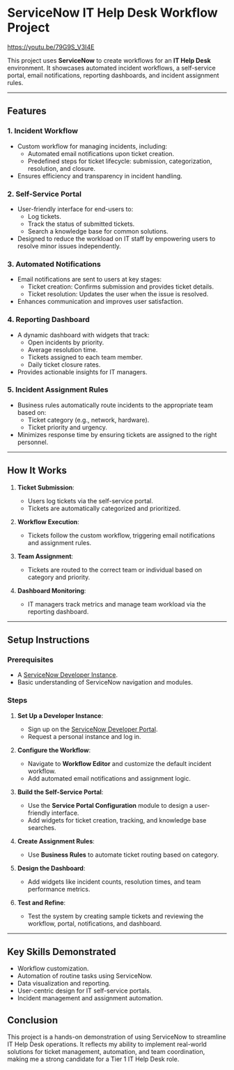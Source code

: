 # ServiceNow IT Help Desk Workflow Project

https://youtu.be/79G9S_V3I4E

This project uses **ServiceNow** to create workflows for an **IT Help Desk** environment. It showcases automated incident workflows, a self-service portal, email notifications, reporting dashboards, and incident assignment rules.

---

## Features

### 1. **Incident Workflow**
- Custom workflow for managing incidents, including:
  - Automated email notifications upon ticket creation.
  - Predefined steps for ticket lifecycle: submission, categorization, resolution, and closure.
- Ensures efficiency and transparency in incident handling.

### 2. **Self-Service Portal**
- User-friendly interface for end-users to:
  - Log tickets.
  - Track the status of submitted tickets.
  - Search a knowledge base for common solutions.
- Designed to reduce the workload on IT staff by empowering users to resolve minor issues independently.

### 3. **Automated Notifications**
- Email notifications are sent to users at key stages:
  - Ticket creation: Confirms submission and provides ticket details.
  - Ticket resolution: Updates the user when the issue is resolved.
- Enhances communication and improves user satisfaction.

### 4. **Reporting Dashboard**
- A dynamic dashboard with widgets that track:
  - Open incidents by priority.
  - Average resolution time.
  - Tickets assigned to each team member.
  - Daily ticket closure rates.
- Provides actionable insights for IT managers.

### 5. **Incident Assignment Rules**
- Business rules automatically route incidents to the appropriate team based on:
  - Ticket category (e.g., network, hardware).
  - Ticket priority and urgency.
- Minimizes response time by ensuring tickets are assigned to the right personnel.

---

## How It Works

1. **Ticket Submission**:
   - Users log tickets via the self-service portal.
   - Tickets are automatically categorized and prioritized.

2. **Workflow Execution**:
   - Tickets follow the custom workflow, triggering email notifications and assignment rules.

3. **Team Assignment**:
   - Tickets are routed to the correct team or individual based on category and priority.

4. **Dashboard Monitoring**:
   - IT managers track metrics and manage team workload via the reporting dashboard.

---

## Setup Instructions

### Prerequisites
- A [ServiceNow Developer Instance](https://developer.servicenow.com).
- Basic understanding of ServiceNow navigation and modules.

### Steps
1. **Set Up a Developer Instance**:
   - Sign up on the [ServiceNow Developer Portal](https://developer.servicenow.com).
   - Request a personal instance and log in.

2. **Configure the Workflow**:
   - Navigate to **Workflow Editor** and customize the default incident workflow.
   - Add automated email notifications and assignment logic.

3. **Build the Self-Service Portal**:
   - Use the **Service Portal Configuration** module to design a user-friendly interface.
   - Add widgets for ticket creation, tracking, and knowledge base searches.

4. **Create Assignment Rules**:
   - Use **Business Rules** to automate ticket routing based on category.

5. **Design the Dashboard**:
   - Add widgets like incident counts, resolution times, and team performance metrics.

6. **Test and Refine**:
   - Test the system by creating sample tickets and reviewing the workflow, portal, notifications, and dashboard.

---

## Key Skills Demonstrated
- Workflow customization.
- Automation of routine tasks using ServiceNow.
- Data visualization and reporting.
- User-centric design for IT self-service portals.
- Incident management and assignment automation.



## Conclusion
This project is a hands-on demonstration of using ServiceNow to streamline IT Help Desk operations. It reflects my ability to implement real-world solutions for ticket management, automation, and team coordination, making me a strong candidate for a Tier 1 IT Help Desk role.

